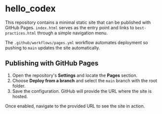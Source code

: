 # hello_codex

This repository contains a minimal static site that can be published with GitHub Pages. `index.html` serves as the entry point and links to `best-practices.html` through a simple navigation menu.

The `.github/workflows/pages.yml` workflow automates deployment so pushing to `main` updates the site automatically.

## Publishing with GitHub Pages

1. Open the repository's **Settings** and locate the **Pages** section.
2. Choose **Deploy from a branch** and select the `main` branch with the root folder.
3. Save the configuration. GitHub will provide the URL where the site is hosted.

Once enabled, navigate to the provided URL to see the site in action.
